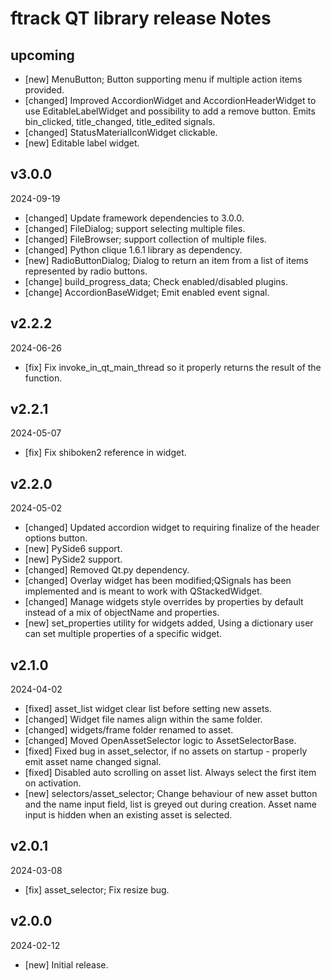 # ftrack QT library release Notes


## upcoming

* [new] MenuButton; Button supporting menu if multiple action items provided.
* [changed] Improved AccordionWidget and AccordionHeaderWidget to use EditableLabelWidget and possibility to add a remove button. Emits bin_clicked, title_changed, title_edited signals.
* [changed] StatusMaterialIconWidget clickable.
* [new] Editable label widget.


## v3.0.0
2024-09-19

* [changed] Update framework dependencies to 3.0.0.
* [changed] FileDialog; support selecting multiple files.
* [changed] FileBrowser; support collection of multiple files.
* [changed] Python clique 1.6.1 library as dependency.
* [new] RadioButtonDialog; Dialog to return an item from a list of items represented by radio buttons.
* [change] build_progress_data; Check enabled/disabled plugins.
* [change] AccordionBaseWidget; Emit enabled event signal.


## v2.2.2
2024-06-26

* [fix] Fix invoke_in_qt_main_thread so it properly returns the result of the function.


## v2.2.1
2024-05-07

* [fix] Fix shiboken2 reference in widget.


## v2.2.0
2024-05-02

* [changed] Updated accordion widget to requiring finalize of the header options button.
* [new] PySide6 support.
* [new] PySide2 support.
* [changed] Removed Qt.py dependency.
* [changed] Overlay widget has been modified;QSignals has been implemented and is meant to work with QStackedWidget.
* [changed] Manage widgets style overrides by properties by default instead of a mix of objectName and properties.
* [new] set_properties utility for widgets added, Using a dictionary user can set multiple properties of a specific widget.


## v2.1.0
2024-04-02

* [fixed] asset_list widget clear list before setting new assets.
* [changed] Widget file names align within the same folder.
* [changed] widgets/frame folder renamed to asset.
* [changed] Moved OpenAssetSelector logic to AssetSelectorBase.
* [fixed] Fixed bug in asset_selector, if no assets on startup - properly emit asset name changed signal.
* [fixed] Disabled auto scrolling on asset list. Always select the first item on activation.
* [new] selectors/asset_selector; Change behaviour of new asset button and the name input field, list is greyed out during creation. Asset name input is hidden when an existing asset is selected. 


## v2.0.1
2024-03-08

* [fix] asset_selector; Fix resize bug.


## v2.0.0
2024-02-12

*  [new] Initial release.

